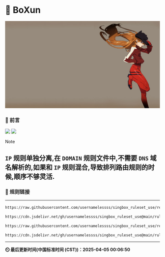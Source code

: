 
# 🧸 BoXun
![](https://raw.githubusercontent.com/usernamelessss/picture-bed/main/images/202504042256831.jpg)
### 📣 前言
![](https://shields.io/badge/-移除重复规则-ff69b4) ![](https://shields.io/badge/-IP&nbsp;规则单独存放不与&nbsp;DOMAIN&nbsp;等混合-green)
> [!NOTE]
**`IP` 规则单独分离,在 `DOMAIN` 规则文件中,不需要 `DNS` 域名解析的,如果和 `IP` 规则混合,导致排列路由规则的时候,顺序不够灵活.**
---

###  🔗 规则链接
---

```url
https://raw.githubusercontent.com/usernamelessss/singbox_ruleset_use/refs/heads/main/rule/BoXun/BoXun_No_IP.json
```

```url
https://cdn.jsdelivr.net/gh/usernamelessss/singbox_ruleset_use@main/rule/BoXun/BoXun_No_IP.json
```

```url
https://raw.githubusercontent.com/usernamelessss/singbox_ruleset_use/refs/heads/main/rule/BoXun/BoXun_No_IP.srs
```

```url
https://cdn.jsdelivr.net/gh/usernamelessss/singbox_ruleset_use@main/rule/BoXun/BoXun_No_IP.srs
```

---
**⏲️ 最后更新时间(中国标准时间 (CST))：2025-04-05 00:06:50**